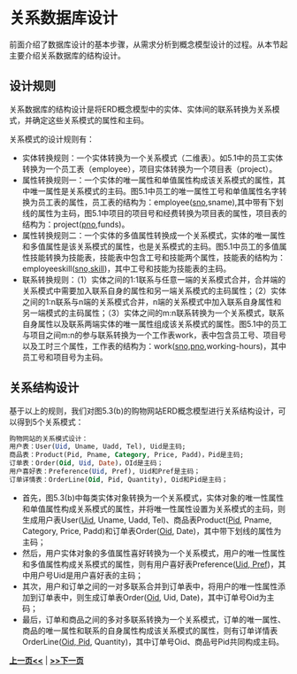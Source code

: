 # 关系数据库设计

前面介绍了数据库设计的基本步骤，从需求分析到概念模型设计的过程。从本节起主要介绍关系数据库的结构设计。


## 设计规则

关系数据库的结构设计是将ERD概念模型中的实体、实体间的联系转换为关系模式，并确定这些关系模式的属性和主码。


关系模式的设计规则有：

* 实体转换规则：一个实体转换为一个关系模式（二维表）。如5.1中的员工实体转换为一个员工表（employee），项目实体转换为一个项目表（project）。
* 属性转换规则一：一个实体的唯一属性和单值属性构成该关系模式的属性，其中唯一属性是关系模式的主码。图5.1中员工的唯一属性工号和单值属性名字转换为员工表的属性，员工表的结构为：employee(<u>sno</u>,sname),其中带有下划线的属性为主码，图5.1中项目的项目号和经费转换为项目表的属性，项目表的结构为：project(<u>pno</u>,funds)。
* 属性转换规则二：一个实体的多值属性转换成一个关系模式，实体的唯一属性和多值属性是该关系模式的属性，也是关系模式的主码。图5.1中员工的多值属性技能转换为技能表，技能表中包含工号和技能两个属性，技能表的结构为：employeeskill(<u>sno,skill</u>)，其中工号和技能为技能表的主码。
* 联系转换规则：（1）实体之间的1:1联系与任意一端的关系模式合并，合并端的关系模式中需要加入联系自身的属性和另一端关系模式的主码属性；（2）实体之间的1:n联系与n端的关系模式合并，n端的关系模式中加入联系自身属性和另一端模式的主码属性；（3）实体之间的m:n联系转换为一个关系模式，联系自身属性以及联系两端实体的唯一属性组成该关系模式的属性。图5.1中的员工与项目之间m:n的参与联系转换为一个工作表work，表中包含员工号、项目号以及工时三个属性，工作表的结构为：work(<u>sno,pno</u>,working-hours)，其中员工号和项目号为主码。

## 关系结构设计


基于以上的规则，我们对图5.3(b)的购物网站ERD概念模型进行关系结构设计，可以得到5个关系模式：

```SQL
购物网站的关系模式设计：
用户表：User(Uid, Uname, Uadd, Tel), Uid是主码;
商品表：Product(Pid, Pname, Category, Price, Padd)，Pid是主码;
订单表：Order(Oid, Uid, Date)，OId是主码；
用户喜好表：Preference(Uid, Pref), Uid和Pref是主码；
订单详情表：OrderLine(Oid, Pid, Quantity), Oid和Pid是主码；
```

* 首先，图5.3(b)中每类实体对象转换为一个关系模式，实体对象的唯一性属性和单值属性构成关系模式的属性，并将唯一性属性设置为关系模式的主码，则生成用户表User(<u>Uid</u>, Uname, Uadd, Tel)、商品表Product(<u>Pid</u>, Pname, Category, Price, Padd)和订单表Order(<u>Oid</u>, Date)，其中带下划线的属性为主码；
* 然后，用户实体对象的多值属性喜好转换为一个关系模式，用户的唯一性属性和多值属性构成关系模式的属性，则有用户喜好表Preference(<u>Uid, Pref</u>)，其中用户号Uid是用户喜好表的主码；
* 其次，用户和订单之间的一对多联系合并到订单表中，将用户的唯一性属性添加到订单表中，则生成订单表Order(<u>Oid</u>, Uid, Date)，其中订单号Oid为主码；
* 最后，订单和商品之间的多对多联系转换为一个关系模式，订单的唯一属性、商品的唯一属性和联系的自身属性构成该关系模式的属性，则有订单详情表OrderLine(<u>Oid, Pid</u>, Quantity)，其中订单号Oid、商品号Pid共同构成主码。

[**上一页<<**](chapter5.2.md) | [**>>下一页**](chapter5.4.md)







